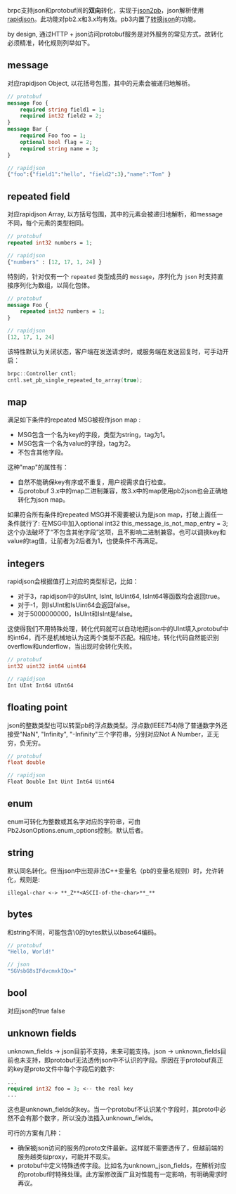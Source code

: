 brpc支持json和protobuf间的**双向**转化，实现于[json2pb](https://github.com/apache/brpc/tree/master/src/json2pb/)，json解析使用[rapidjson](https://github.com/miloyip/rapidjson)。此功能对pb2.x和3.x均有效。pb3内置了[转换json](https://developers.google.com/protocol-buffers/docs/proto3#json)的功能。

by design, 通过HTTP + json访问protobuf服务是对外服务的常见方式，故转化必须精准，转化规则列举如下。

## message

 对应rapidjson Object, 以花括号包围，其中的元素会被递归地解析。

```protobuf
// protobuf
message Foo {
    required string field1 = 1;
    required int32 field2 = 2;  
}
message Bar { 
    required Foo foo = 1; 
    optional bool flag = 2;
    required string name = 3;
}

// rapidjson
{"foo":{"field1":"hello", "field2":3},"name":"Tom" }
```

## repeated field

对应rapidjson Array, 以方括号包围，其中的元素会被递归地解析，和message不同，每个元素的类型相同。

```protobuf
// protobuf
repeated int32 numbers = 1;

// rapidjson
{"numbers" : [12, 17, 1, 24] }
```

特别的，针对仅有一个 `repeated` 类型成员的 `message`，序列化为 `json` 时支持直接序列化为数组，以简化包体。

```protobuf
// protobuf
message Foo {
    repeated int32 numbers = 1;
}

// rapidjson
[12, 17, 1, 24]
```

该特性默认为关闭状态，客户端在发送请求时，或服务端在发送回复时，可手动开启：
```c++
brpc::Controller cntl;
cntl.set_pb_single_repeated_to_array(true);
```

## map

满足如下条件的repeated MSG被视作json map :

- MSG包含一个名为key的字段，类型为string，tag为1。
- MSG包含一个名为value的字段，tag为2。
- 不包含其他字段。

这种"map"的属性有：

- 自然不能确保key有序或不重复，用户视需求自行检查。
- 与protobuf 3.x中的map二进制兼容，故3.x中的map使用pb2json也会正确地转化为json map。

如果符合所有条件的repeated MSG并不需要被认为是json map，打破上面任一条件就行了: 在MSG中加入optional int32 this_message_is_not_map_entry = 3; 这个办法破坏了“不包含其他字段”这项，且不影响二进制兼容。也可以调换key和value的tag值，让前者为2后者为1，也使条件不再满足。

## integers

rapidjson会根据值打上对应的类型标记，比如：

* 对于3，rapidjson中的IsUInt, IsInt, IsUint64, IsInt64等函数均会返回true。
* 对于-1，则IsUInt和IsUint64会返回false。
* 对于5000000000，IsUInt和IsInt是false。

这使得我们不用特殊处理，转化代码就可以自动地把json中的UInt填入protobuf中的int64，而不是机械地认为这两个类型不匹配。相应地，转化代码自然能识别overflow和underflow，当出现时会转化失败。

```protobuf
// protobuf
int32 uint32 int64 uint64

// rapidjson
Int UInt Int64 UInt64
```

## floating point

json的整数类型也可以转至pb的浮点数类型。浮点数(IEEE754)除了普通数字外还接受"NaN", "Infinity", "-Infinity"三个字符串，分别对应Not A Number，正无穷，负无穷。

```protobuf
// protobuf
float double

// rapidjson
Float Double Int Uint Int64 Uint64
```

## enum

enum可转化为整数或其名字对应的字符串，可由Pb2JsonOptions.enum_options控制。默认后者。

## string

默认同名转化。但当json中出现非法C++变量名（pb的变量名规则）时，允许转化，规则是:

`illegal-char <-> **_Z**<ASCII-of-the-char>**_**`

## bytes

和string不同，可能包含\0的bytes默认以base64编码。

```protobuf
// protobuf
"Hello, World!"

// json
"SGVsbG8sIFdvcmxkIQo="
```

## bool

对应json的true false

## unknown fields

unknown_fields → json目前不支持，未来可能支持。json → unknown_fields目前也未支持，即protobuf无法透传json中不认识的字段。原因在于protobuf真正的key是proto文件中每个字段后的数字:

```protobuf
...
required int32 foo = 3; <-- the real key
...
```

这也是unknown_fields的key。当一个protobuf不认识某个字段时，其proto中必然不会有那个数字，所以没办法插入unknown_fields。

可行的方案有几种：

- 确保被json访问的服务的proto文件最新。这样就不需要透传了，但越前端的服务越类似proxy，可能并不现实。
- protobuf中定义特殊透传字段。比如名为unknown_json_fields，在解析对应的protobuf时特殊处理。此方案修改面广且对性能有一定影响，有明确需求时再议。
